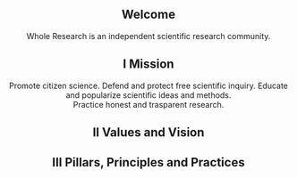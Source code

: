 <div align="center">

<h2 >Welcome</h2>

Whole Research is an independent scientific research community. 

<h2>I Mission</h2>
Promote citizen science. Defend and protect free scientific inquiry. Educate and popularize scientific ideas and methods.<br>Practice honest and trasparent research.

<h2>II Values and Vision</h2>


<h2>III Pillars, Principles and Practices</h2>
